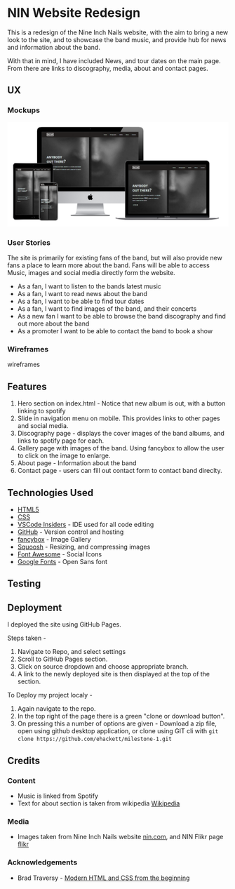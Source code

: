 # NIN Website Redesign

This is a redesign of the Nine Inch Nails website, with the aim to bring a new look to the site, and to showcase the band music, and provide hub for news and information about the band.

With that in mind, I have included News, and tour dates on the main page. From there are links to discography, media, about and contact pages.

## UX

### Mockups

![Mockups](readme-files/mockups.png)

### User Stories

The site is primarily for existing fans of the band, but will also provide new fans a place to learn more about the band.
Fans will be able to access Music, images and social media directly form the website.

* As a fan, I want to listen to the bands latest music
* As a fan, I want to read news about the band
* As a fan, I want to be able to find tour dates
* As a fan, I want to find images of the band, and their concerts
* As a new fan I want to be able to browse the band discography and find out more about the band
* As a promoter I want to be able to contact the band to book a show

### Wireframes

wireframes

## Features

1. Hero section on index.html -  Notice that new album is out, with a button linking to spotify
2. Slide in navigation menu on mobile. This provides links to other pages and social media.
3. Discography page -  displays the cover images of the band albums, and links to spotify page for each.
4. Gallery page with images of the band. Using fancybox to allow the user to click on the image to enlarge.
5. About page -  Information about the band
6. Contact page -  users can fill out contact form to contact band direclty.

## Technologies Used

* [HTML5](https://www.w3schools.com/html/)
* [CSS](https://www.w3.org/Style/CSS/Overview.en.html)
* [VSCode Insiders](https://code.visualstudio.com/) -  IDE used for all code editing
* [GitHub](https://github.com) -  Version control and hosting
* [fancybox](https://fancyapps.com/fancybox/) -  Image Gallery
* [Squoosh](https://squoosh.app/) -  Resizing, and compressing images
* [Font Awesome](https://fontawesome.com/) -  Social Icons
* [Google Fonts](https://fonts.google.com/) -  Open Sans font

## Testing

## Deployment

I deployed the site using GitHub Pages.

Steps taken -

1. Navigate to Repo, and select settings
2. Scroll to GitHub Pages section.
3. Click on source dropdown and choose appropriate branch.
4. A link to the newly deployed site is then displayed at the top of the section.

To Deploy my project localy -

1. Again navigate to the repo.
2. In the top right of the page there is a green "clone or download button".
3. On pressing this a number of options are given -  Download a zip file, open using github desktop application, or clone using GIT cli with `git clone https://github.com/ehackett/milestone-1.git`

## Credits

### Content

* Music is linked from Spotify
* Text for about section is taken from wikipedia [Wikipedia](https://en.wikipedia.org/wiki/Nine_Inch_Nails)


### Media
* Images taken from Nine Inch Nails website [nin.com](https://www.nin.com), and NIN Flikr page [flikr](https://www.flickr.com/photos/nineinchnails/)

### Acknowledgements

* Brad Traversy -  [Modern HTML and CSS from the beginning](https://www.udemy.com/course/modern-html-css-from-the-beginning/)
